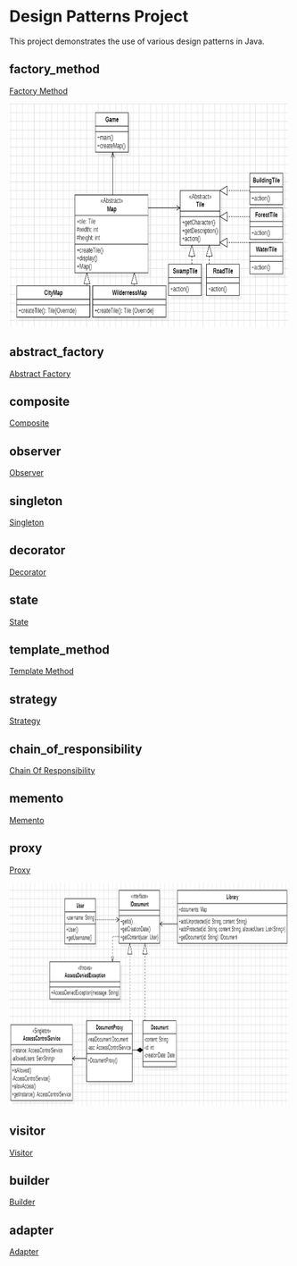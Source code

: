 # Design Patterns Project

This project demonstrates the use of various design patterns in Java.

## factory_method
[Factory Method](https://github.com/JarkkoKarki/design-patterns/tree/master/src/main/java/factory_method)

<img src="https://github.com/JarkkoKarki/design-patterns/blob/master/UML/factory_method_UML.png" alt="UI Preview" width="500" height="400"></img>

## abstract_factory

[Abstract Factory](https://github.com/JarkkoKarki/design-patterns/tree/master/src/main/java/abstract_factory)

## composite

[Composite](https://github.com/JarkkoKarki/design-patterns/tree/master/src/main/java/composite)

## observer

[Observer](https://github.com/JarkkoKarki/design-patterns/tree/master/src/main/java/observer)

## singleton

[Singleton](https://github.com/JarkkoKarki/design-patterns/tree/master/src/main/java/singleton)

## decorator

[Decorator](https://github.com/JarkkoKarki/design-patterns/tree/master/src/main/java/decorator)

## state

[State](https://github.com/JarkkoKarki/design-patterns/tree/master/src/main/java/state)

## template_method

[Template Method](https://github.com/JarkkoKarki/design-patterns/tree/master/src/main/java/template_method)

## strategy

[Strategy](https://github.com/JarkkoKarki/design-patterns/tree/master/src/main/java/strategy)

## chain_of_responsibility

[Chain Of Responsibility](https://github.com/JarkkoKarki/design-patterns/tree/master/src/main/java/chain_of_responsibility)

## memento

[Memento](https://github.com/JarkkoKarki/design-patterns/tree/master/src/main/java/memento)

## proxy

[Proxy](https://github.com/JarkkoKarki/design-patterns/tree/master/src/main/java/proxy)

<img src="https://github.com/JarkkoKarki/design-patterns/blob/master/UML/proxy_UML.png" alt="UI Preview" width="500" height="400"></img>


## visitor

[Visitor](https://github.com/JarkkoKarki/design-patterns/tree/master/src/main/java/visitor)

## builder

[Builder](https://github.com/JarkkoKarki/design-patterns/tree/master/src/main/java/builder)

## adapter

[Adapter](URL)
